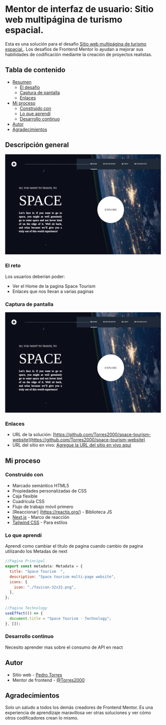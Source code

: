 # Mentor de interfaz de usuario: Sitio web multipágina de turismo espacial.

Esta es una solución para el desafío [Sitio web multipágina de turismo espacial.](https://www.frontendmentor.io/challenges/space-tourism-multipage-website-gRWj1URZ3). Los desafíos de Frontend Mentor lo ayudan a mejorar sus habilidades de codificación mediante la creación de proyectos realistas.

## Tabla de contenido

- [Resumen](#descripcion-general)
  - [El desafío](#el-reto)
  - [Captura de pantalla](#captura-de-pantalla)
  - [Enlaces](#enlaces)
- [Mi proceso](#mi-proceso)
  - [Construido con](#construido-con)
  - [Lo que aprendí](#lo-que-aprendí)
  - [Desarrollo continuo](#desarrollo-continuo)
- [Autor](#autor)
- [Agradecimientos](#agradecimientos)

## Descripción general

![](./src/img/capture.png)

### El reto

Los usuarios deberían poder:

- Ver el Home de la pagina Space Tourism
- Enlaces que nos llevan a varias paginas

### Captura de pantalla

![](./src/img/capture.png)

### Enlaces

- URL de la solución: [https://github.com/Torres2000/space-tourism-website](https://github.com/Torres2000/space-tourism-website)
- URL del sitio en vivo: [Agregue la URL del sitio en vivo aquí](https://your-live-site-url.com)

## Mi proceso

### Construido con

- Marcado semántico HTML5
- Propiedades personalizadas de CSS
- Caja flexible
- Cuadrícula CSS
- Flujo de trabajo móvil primero
- [Reaccionar] (https://reactjs.org/) - Biblioteca JS
- [Next.js](https://nextjs.org/) - Marco de reacción
- [Tailwind CSS](https://tailwindcss.com/) - Para estilos

### Lo que aprendí

Aprendi como cambiar el titulo de pagina cuando cambio de pagina utilizando los Metadas de next

```js
//Pagina Principal
export const metadata: Metadata = {
  title: "Space Tourism  ",
  description: "Space tourism multi-page website",
  icons: {
    icon: "./favicon-32x32.png",
  },
};

//Pagina Technology
useEffect(() => {
  document.title = "Space Tourism - Technology";
}, []);
```

### Desarrollo continuo

Necesito aprender mas sobre el consumo de API en react

## Autor

- Sitio web - [Pedro Torres](https://portafoliowebdevjose.netlify.app//)
- Mentor de frontend - [@Torres2000](https://www.frontendmentor.io/profile/Torres2000)

## Agradecimientos

Solo un saludo a todos los demás creadores de Frontend Mentor. Es una experiencia de aprendizaje maravillosa ver otras soluciones y ver cómo otros codificadores crean lo mismo.
